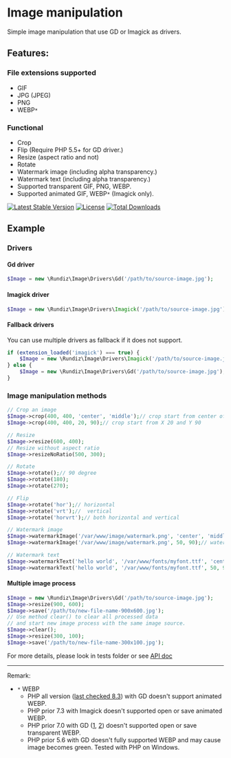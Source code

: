 # Image manipulation

Simple image manipulation that use GD or Imagick as drivers. 

## Features:
### File extensions supported

* GIF
* JPG (JPEG)
* PNG
* WEBP`*`

### Functional

* Crop
* Flip (Require PHP 5.5+ for GD driver.)
* Resize (aspect ratio and not)
* Rotate
* Watermark image (including alpha transparency.)
* Watermark text (including alpha transparency.)
* Supported transparent GIF, PNG, WEBP.
* Supported animated GIF, WEBP`*` (Imagick only).

[![Latest Stable Version](https://poser.pugx.org/rundiz/image/v/stable)](https://packagist.org/packages/rundiz/image)
[![License](https://poser.pugx.org/rundiz/image/license)](https://packagist.org/packages/rundiz/image)
[![Total Downloads](https://poser.pugx.org/rundiz/image/downloads)](https://packagist.org/packages/rundiz/image)

## Example
### Drivers
#### Gd driver

```php
$Image = new \Rundiz\Image\Drivers\Gd('/path/to/source-image.jpg');
```
#### Imagick driver

```php
$Image = new \Rundiz\Image\Drivers\Imagick('/path/to/source-image.jpg');
```

#### Fallback drivers
You can use multiple drivers as fallback if it does not support.

```php
if (extension_loaded('imagick') === true) {
    $Image = new \Rundiz\Image\Drivers\Imagick('/path/to/source-image.jpg');
} else {
    $Image = new \Rundiz\Image\Drivers\Gd('/path/to/source-image.jpg');
}
```

### Image manipulation methods
```php
// Crop an image
$Image->crop(400, 400, 'center', 'middle');// crop start from center of X and Y
$Image->crop(400, 400, 20, 90);// crop start from X 20 and Y 90

// Resize
$Image->resize(600, 400);
// Resize without aspect ratio
$Image->resizeNoRatio(500, 300);

// Rotate
$Image->rotate();// 90 degree
$Image->rotate(180);
$Image->rotate(270);

// Flip
$Image->rotate('hor');// horizontal
$Image->rotate('vrt');//  vertical
$Image->rotate('horvrt');// both horizontal and vertical

// Watermark image
$Image->watermarkImage('/var/www/image/watermark.png', 'center', 'middle');
$Image->watermarkImage('/var/www/image/watermark.png', 50, 90);// watermark start from X 50 and Y 90

// Watermark text
$Image->watermarkText('hello world', '/var/www/fonts/myfont.ttf', 'center', 'middle', 16);
$Image->watermarkText('hello world', '/var/www/fonts/myfont.ttf', 50, 90, 16);// watermark start from X 50 and Y 90
```

#### Multiple image process
```php
$Image = new \Rundiz\Image\Drivers\Gd('/path/to/source-image.jpg');
$Image->resize(900, 600);
$Image->save('/path/to/new-file-name-900x600.jpg');
// Use method clear() to clear all processed data 
// and start new image process with the same image source.
$Image->clear();
$Image->resize(300, 100);
$Image->save('/path/to/new-file-name-300x100.jpg');
```

For more details, please look in tests folder or see [API doc][1]

---
Remark:

* `*` WEBP<br>
    * PHP all version ([last checked 8.3][animatedwebpbug]) with GD doesn't support animated WEBP.
    * PHP prior 7.3 with Imagick doesn't supported open or save animated WEBP.
    * PHP prior 7.0 with GD ([1][oldgdwebpbug], [2][oldgdwebpbug2]) doesn't supported open or save transparent WEBP.
    * PHP prior 5.6 with GD doesn't fully supported WEBP and may cause image becomes green. Tested with PHP on Windows.

[1]: http://apidocs.rundiz.com/image/
[oldgdwebpbug]: https://github.com/rosell-dk/webp-convert/issues/238#issuecomment-545928597
[oldgdwebpbug2]: https://stackoverflow.com/a/58543717/128761
[animatedwebpbug]: https://www.php.net/manual/en/function.imagecreatefromwebp.php